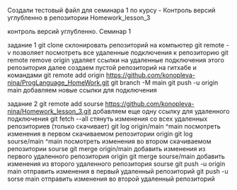 Создали тестовый файл для семинара 1 по курсу - Контроль версий углубленно в репозитории Homework_lesson_3

контроль версий углубленно.
Семинар 1 

задание 1
git clone склонировать репозиторий на компьютер
git remote -v позволяет посмотреть все удаленные подключения к репозиторию
git remote remove origin удаляет ссылки на удаленные подключения этого репозитория 
далее создаем пустой репозиторий на гитхабе
и командами 
git remote add origin https://github.com/konopleva-nina/ProgLanguage_HomeWork.git
git branch -M main
git push -u origin main
добавляем новые ссылки для подключения 

задание 2
git remote add sourse https://github.com/konopleva-nina/Homework_lesson_3.git добавляем еще одну ссылку для удаленного подключения
git fetch --all стянуть изменения со всех удаленных репозиториев (только скачивает)
git log origin/main ^main посмотреть изменения в первом скачиваемом репозитории origin
git log sourse/main ^main посмотреть изменения вo втором скачиваемом репозитории sourse 
git merge origin/main добавить изменения из первого удаленного репозитория origin
git merge sourse/main добавить изменения из второго удаленного репозитория sourse
git push -u origin main отправить изменения в первый удаленный репозиторий
git push -u sorse main отправить изменения во второй удаленный репозиторий